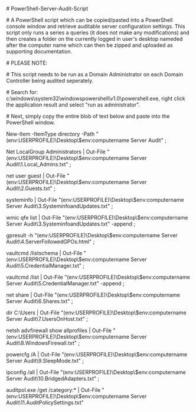 \# PowerShell-Server-Audit-Script

\# A PowerShell script which can be copied/pasted into a PowerShell console window and retrieve auditable server configuration settings. This script only runs a series a queries (it does not make any modifications) and then creates a folder on the currently logged in user's desktop nameded after the computer name which can then be zipped and uploaded as supporting documentation.

\# PLEASE NOTE:

\# This script needs to be run as a Domain Administrator on each Domain Controller being audited seperately.

\# Search for: c:\windows\system32\windowspowershell\v1.0\powershell.exe, right click the application result and select "run as administrator".

\# Next, simply copy the entire blob of text below and paste into the PowerShell window.

New-Item -ItemType directory -Path "$($env:USERPROFILE)\Desktop\\$env:computername Server Audit" ;

Net LocalGroup Administrators | Out-File "$($env:USERPROFILE)\Desktop\\$env:computername Server Audit\1.Local_Admins.txt" ;

net user guest | Out-File "$($env:USERPROFILE)\Desktop\\$env:computername Server Audit\2.Guests.txt" ;

systeminfo | Out-File "$($env:USERPROFILE)\Desktop\\$env:computername Server Audit\3.SysteminfoandUpdates.txt" ;

wmic qfe list | Out-File "$($env:USERPROFILE)\Desktop\\$env:computername Server Audit\3.SysteminfoandUpdates.txt" -append ;

gpresult -h "$($env:USERPROFILE)\Desktop\\$env:computername Server Audit\4.ServerFollowedGPOs.html" ;

vaultcmd /listschema | Out-File "$($env:USERPROFILE)\Desktop\\$env:computername Server Audit\5.CredentialManager.txt" ;

vaultcmd /list | Out-File "$($env:USERPROFILE)\Desktop\\$env:computername Server Audit\5.CredentialManager.txt" -append ;

net share | Out-File "$($env:USERPROFILE)\Desktop\\$env:computername Server Audit\6.Shares.txt" ;

dir C:\Users | Out-File "$($env:USERPROFILE)\Desktop\\$env:computername Server Audit\7.UsersOnHost.txt" ;

netsh advfirewall show allprofiles | Out-File "$($env:USERPROFILE)\Desktop\\$env:computername Server Audit\8.WindowsFirewall.txt" ;

powercfg /A | Out-File "$($env:USERPROFILE)\Desktop\\$env:computername Server Audit\9.SleepMode.txt" ;

ipconfig /all | Out-File "$($env:USERPROFILE)\Desktop\\$env:computername Server Audit\10.BridgedAdapters.txt" ;

auditpol.exe /get /category:* | Out-File "$($env:USERPROFILE)\Desktop\\$env:computername Server Audit\11.AuditPolicySettings.txt"
